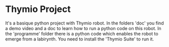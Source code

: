 # Thymio Project
It's a basique python project with Thymio robot. In the folders 'doc' you find a demo video and a doc to learn how to run a python code on this robot. In the 'programme' folder there is a python code which enables the robot to emerge from a labirynth. You need to install the 'Thymio Suite' to run it.